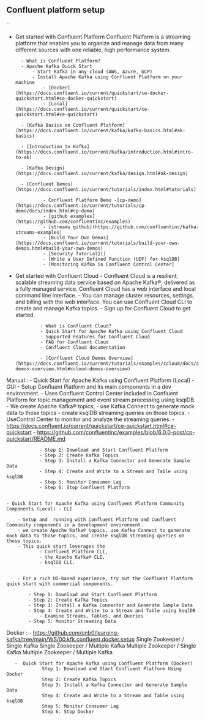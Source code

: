 ## Confluent platform setup 

``

- Get started with Confluent Platform
        Confluent Platform is a streaming platform that enables you to organize and manage data from 
        many different sources with one reliable, high performance system. 
        
        - What is Confluent Platform?
        - Apache Kafka Quick Start
            - Start Kafka in any cloud (AWS, Azure, GCP)
            - Install Apache Kafka using Confluent Platform on your machine
                - [Docker](https://docs.confluent.io/current/quickstart/ce-docker-quickstart.html#ce-docker-quickstart)
                - [Local](https://docs.confluent.io/current/quickstart/ce-quickstart.html#ce-quickstart)

        - [Kafka Basics on Confluent Platform](https://docs.confluent.io/current/kafka/kafka-basics.html#ak-basics)
        
        - [Introduction to Kafka](https://docs.confluent.io/current/kafka/introduction.html#intro-to-ak)
        
        - [Kafka Design](https://docs.confluent.io/current/kafka/design.html#ak-design)

        - [Confluent Demos](https://docs.confluent.io/current/tutorials/index.html#tutorials)

                - Confluent Platform Demo -[cp-demo](https://docs.confluent.io/current/tutorials/cp-demo/docs/index.html#cp-demo)
                - [github examples](https://github.com/confluentinc/examples)
                - [streams github](https://github.com/confluentinc/kafka-streams-examples)
                - [Build Your Own Demos](https://docs.confluent.io/current/tutorials/build-your-own-demos.html#build-your-own-demos)
                - [Security Tutorial]()
                - [Write a User Defined Function (UDF) for ksqlDB]
                - [Monitoring Kafka in Confluent Control Center]


- Get started with Confluent Cloud
        - Confluent Cloud is a resilient, scalable streaming data service based on Apache Kafka®, delivered as a fully managed service. 
          Confluent Cloud has a web interface and local command line interface. 
        - You can manage cluster resources, settings, and billing with the web interface. 
          You can use Confluent Cloud CLI to create and manage Kafka topics. 
        - Sign up for Confluent Cloud to get started.

               - What is Confluent Cloud?
               - Quick Start for Apache Kafka using Confluent Cloud
               - Supported Features for Confluent Cloud
               - FAQ for Confluent Cloud
               - Confluent Cloud documentation

               - [Confluent Cloud Demos Overview](https://docs.confluent.io/current/tutorials/examples/ccloud/docs/ccloud-demos-overview.html#ccloud-demos-overview)











Manual : 
    - Quick Start for Apache Kafka using Confluent Platform (Local)  - GUI 
        -  Setup Confluent Platform and its main components in a dev environment. 
        -  Uses Confluent Control Center included in Confluent Platform for topic management and event stream processing using ksqlDB.
            - We create Apache Kafka® topics, 
            - use Kafka Connect to generate mock data to those topics 
            - create ksqlDB streaming queries on those topics. 
            - UseControl Center to monitor and analyze the streaming queries.
            - https://docs.confluent.io/current/quickstart/ce-quickstart.html#ce-quickstart
            - https://github.com/confluentinc/examples/blob/6.0.0-post/cp-quickstart/README.md

                - Step 1: Download and Start Confluent Platform
                - Step 2: Create Kafka Topics
                - Step 3: Install a Kafka Connector and Generate Sample Data
                - Step 4: Create and Write to a Stream and Table using ksqlDB
                - Step 5: Monitor Consumer Lag
                - Step 6: Stop Confluent Platform


    - Quick Start for Apache Kafka using Confluent Platform Community Components (Local) - CLI

        - Setup and  running with Confluent Platform and Confluent Community components in a development environment.
        - we create Apache Kafka® topics, use Kafka Connect to generate mock data to those topics, and create ksqlDB streaming queries on those topics.
        - This quick start leverages the 
                - Confluent Platform CLI, 
                - the Apache Kafka® CLI, 
                - ksqlDB CLI. 
                
                
        - For a rich UI-based experience, try out the Confluent Platform quick start with commercial components.

            - Step 1: Download and Start Confluent Platform
            - Step 2: Create Kafka Topics
            - Step 3: Install a Kafka Connector and Generate Sample Data
            - Step 4: Create and Write to a Stream and Table using ksqlDB
                - Examine Streams, Tables, and Queries
            - Step 5: Monitor Streaming Data


Docker :
        - https://github.com/cnb0/learning-kafka/tree/main/WS/00.kfk.confluent.docker.setup
                Single Zookeeper / Single Kafka
                Single Zookeeper / Multiple Kafka
                Multiple Zookeeper / Single Kafka
                Multiple Zookeeper / Multiple Kafka

       -  Quick Start for Apache Kafka using Confluent Platform (Docker)
                 Step 1: Download and Start Confluent Platform Using Docker
                 Step 2: Create Kafka Topics
                 Step 3: Install a Kafka Connector and Generate Sample Data
                 Step 4: Create and Write to a Stream and Table using ksqlDB
                 Step 5: Monitor Consumer Lag
                 Step 6: Stop Docker
